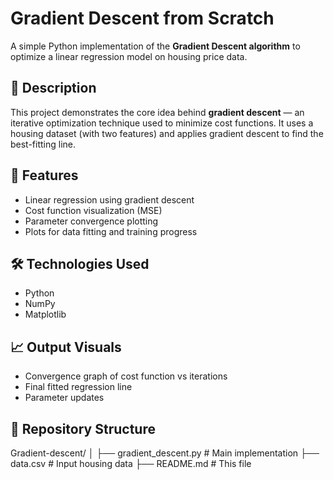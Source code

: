 # Gradient Descent from Scratch

A simple Python implementation of the **Gradient Descent algorithm** to optimize a linear regression model on housing price data.

## 📌 Description

This project demonstrates the core idea behind **gradient descent** — an iterative optimization technique used to minimize cost functions. It uses a housing dataset (with two features) and applies gradient descent to find the best-fitting line.

## 🚀 Features

- Linear regression using gradient descent
- Cost function visualization (MSE)
- Parameter convergence plotting
- Plots for data fitting and training progress

## 🛠️ Technologies Used

- Python
- NumPy
- Matplotlib

## 📈 Output Visuals

- Convergence graph of cost function vs iterations
- Final fitted regression line
- Parameter updates


## 📂 Repository Structure
Gradient-descent/
│
├── gradient_descent.py # Main implementation
├── data.csv # Input housing data
├── README.md # This file 

